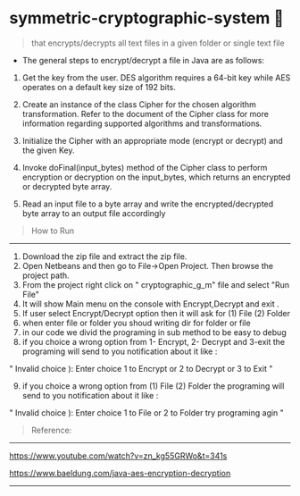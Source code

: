 # symmetric-cryptographic-system :closed_lock_with_key:
> that encrypts/decrypts all text files in a given folder or single text file

- The general steps to encrypt/decrypt a file in Java are as follows:

1. Get the key from the user. DES algorithm requires a 64-bit key while AES operates on a default key size of 192 bits.

2. Create an instance of the class Cipher for the chosen algorithm transformation. Refer to the document of the
Cipher class for more information regarding supported algorithms and transformations.

3. Initialize the Cipher with an appropriate mode (encrypt or decrypt) and the given Key.

4. Invoke doFinal(input_bytes) method of the Cipher class to perform encryption or decryption on the
input_bytes, which returns an encrypted or decrypted byte array.

5. Read an input file to a byte array and write the encrypted/decrypted byte array to an output file accordingly

>How to Run
------------------------------------------------------
1. Download the zip file and extract the zip file.
2. Open Netbeans and then go to File->Open Project. Then browse the project path.
3. From the project right click on " cryptographic_g_m" file and select "Run File"
4. It will show Main menu on the console with Encrypt,Decrypt and exit .
5. If user select  Encrypt/Decrypt option then it will ask for (1) File (2) Folder
6. when enter file or folder you shoud writing dir for folder or file 
7. in our code we divid the programing in sub method to be easy to debug 
8. if you choice a wrong option from 1- Encrypt, 2- Decrypt and 3-exit
the programing will send to you notification about it like :
 
" Invalid choice ):  Enter choice 1 to Encrypt  or 2 to Decrypt  or 3 to  Exit "

9. if you choice a wrong option from (1) File (2) Folder
the programing will send to you notification about it like :

" Invalid choice ):   Enter choice 1 to File  or 2 to Folder  try  programing agin "



>Reference:
-----------------------------------------------------------------------------------
https://www.youtube.com/watch?v=zn_kg55GRWo&t=341s

https://www.baeldung.com/java-aes-encryption-decryption

-----------------------------------------------------------------------------------


